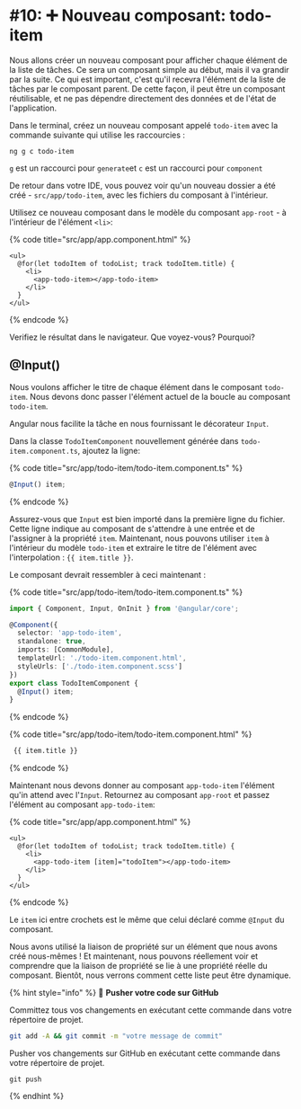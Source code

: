 # #10: ➕ Nouveau composant: todo-item

Nous allons créer un nouveau composant pour afficher chaque élément de la liste de tâches. Ce sera un composant simple au début, mais il va grandir par la suite. Ce qui est important, c'est qu'il recevra l'élément de la liste de tâches par le composant parent. De cette façon, il peut être un composant réutilisable, et ne pas dépendre directement des données et de l'état de l'application.

Dans le terminal, créez un nouveau composant appelé `todo-item` avec la commande suivante qui utilise les raccourcies :

```
ng g c todo-item
```
`g` est un raccourci pour `generate`et `c` est un raccourci pour `component`

De retour dans votre IDE, vous pouvez voir qu'un nouveau dossier a été créé - `src/app/todo-item`, avec les fichiers du composant à l'intérieur.

Utilisez ce nouveau composant dans le modèle du composant `app-root` - à l'intérieur de l'élément `<li>`:

{% code title="src/app/app.component.html" %}
```markup
<ul>
  @for(let todoItem of todoList; track todoItem.title) {
    <li>
      <app-todo-item></app-todo-item>
    </li>
  }
</ul>
```
{% endcode %}

Verifiez le résultat dans le navigateur. Que voyez-vous? Pourquoi?

## @Input()

Nous voulons afficher le titre de chaque élément dans le composant `todo-item`. Nous devons donc passer l'élément actuel de la boucle au composant `todo-item`.

Angular nous facilite la tâche en nous fournissant le décorateur `Input`.

Dans la classe `TodoItemComponent` nouvellement générée dans `todo-item.component.ts`, ajoutez la ligne:

{% code title="src/app/todo-item/todo-item.component.ts" %}
```typescript
@Input() item;
```
{% endcode %}

Assurez-vous que `Input` est bien importé dans la première ligne du fichier. 
Cette ligne indique au composant de s'attendre à une entrée et de l'assigner à la propriété `item`. 
Maintenant, nous pouvons utiliser `item` à l'intérieur du modèle `todo-item` et extraire le titre de l'élément avec l'interpolation : `{{ item.title }}`.

Le composant devrait ressembler à ceci maintenant :

{% code title="src/app/todo-item/todo-item.component.ts" %}
```typescript
import { Component, Input, OnInit } from '@angular/core';

@Component({
  selector: 'app-todo-item',
  standalone: true,
  imports: [CommonModule],
  templateUrl: './todo-item.component.html',
  styleUrls: ['./todo-item.component.scss']
})
export class TodoItemComponent {
  @Input() item;
}
```
{% endcode %}

{% code title="src/app/todo-item/todo-item.component.html" %}
```html
 {{ item.title }}

```
{% endcode %}

Maintenant nous devons donner au composant `app-todo-item` l'élément qu'in attend avec l'`Input`. Retournez au composant `app-root` et passez l'élément au composant `app-todo-item`:

{% code title="src/app/app.component.html" %}
```markup
<ul>
  @for(let todoItem of todoList; track todoItem.title) {
    <li>
      <app-todo-item [item]="todoItem"></app-todo-item>
    </li>
  }
</ul>
```
{% endcode %}

Le `item` ici entre crochets est le même que celui déclaré comme `@Input` du composant.

Nous avons utilisé la liaison de propriété sur un élément que nous avons créé nous-mêmes ! Et maintenant, nous pouvons réellement voir et comprendre que la liaison de propriété se lie à une propriété réelle du composant. Bientôt, nous verrons comment cette liste peut être dynamique.

{% hint style="info" %}
💾 **Pusher votre code sur GitHub**

Committez tous vos changements en exécutant cette commande dans votre répertoire de projet.

```bash
git add -A && git commit -m "votre message de commit"
```

Pusher vos changements sur GitHub en exécutant cette commande dans votre répertoire de projet.

```
git push
```
{% endhint %}
